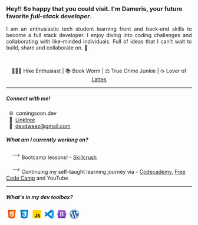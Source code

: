 ### Hey!! So happy that you could visit. I'm Dameris, your future favorite _full-stack developer_.

<div align="justify">I am an enthusiastic tech student learning front and back-end skills to become a full stack developer. I enjoy diving into coding challenges and collaborating with like-minded individuals.
Full of ideas that I can't wait to build, share and collaborate on. 💫</div>
<p>&nbsp;&nbsp;</p>


<div align="center">🤸🏾‍♀️ Hike Enthusiast | 📚 Book Worm | ⚖️ True Crime Junkie | ☕ Lover of <a href="https://www.buymeacoffee.com/dameris" target="_blank">Lattes</a></div>

---

##### Connect with me!

&nbsp;&nbsp;🌐&nbsp; comingsoon.dev  
&nbsp;&nbsp;🌿&nbsp; [Linktree](https://linktr.ee/devdweez)  
&nbsp;&nbsp;📧&nbsp; devdweez@gmail.com


##### What am I currently working on?

<p>&nbsp;&nbsp;&nbsp;&nbsp;<img src="/img/arrow.png" alt="html" width="22"> Bootcamp lessons! - <a href="https://www.skillcrush.com" target="_blank">Skillcrush</a></p>
<p>&nbsp;&nbsp;&nbsp;&nbsp;<img src="/img/arrow.png" alt="html" width="22"> Continuing my self-taught learning journey via - <a href="https://www.codecademy.com" target="_blank">Codecademy</a>, <a href="https://www.freecodecamp.org" target="_blank">Free Code Camp</a> and YouTube

---

##### What's in my dev toolbox?

<p>
<img src="/img/html.png" alt="html" width="30">
<img src="/img/css.png" alt="html" width="30">
<img src="/img/javascript.png" alt="html" width="30">
<img src="/img/vs-code.png" alt="html" width="30">
<img src="/img/bootstrap.png" alt="html" width="30">
<img src="/img/wordpress.png" alt="html" width="30">
</p>

